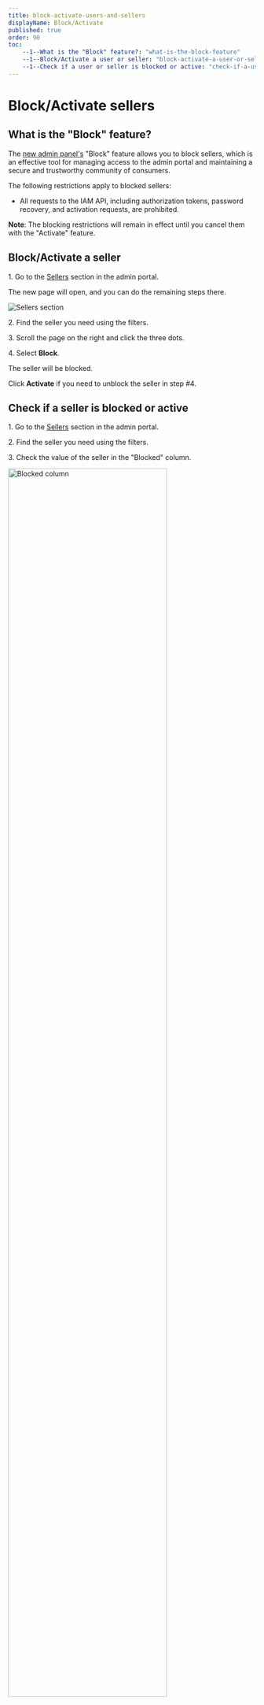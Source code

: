 ```yaml
---
title: block-activate-users-and-sellers
displayName: Block/Activate
published: true
order: 90
toc:
    --1--What is the "Block" feature?: "what-is-the-block-feature"
    --1--Block/Activate a user or seller: "block-activate-a-user-or-seller"
    --1--Check if a user or seller is blocked or active: "check-if-a-user-or-seller-is-blocked-or-active"
---
```

# Block/Activate sellers

## What is the "Block" feature?

The <a href="https://admin.gcore.top" target="_blank">new admin panel's</a> "Block" feature allows you to block sellers, which is an effective tool for managing access to the admin portal and maintaining a secure and trustworthy community of consumers.

The following restrictions apply to blocked sellers:

- All requests to the IAM API, including authorization tokens, password recovery, and activation requests, are prohibited.

**Note**: The blocking restrictions will remain in effect until you cancel them with the "Activate" feature.

## Block/Activate a seller

1\. Go to the <a href="https://admin.gcore.top/users/sellers" target="_blank">Sellers</a> section in the admin portal.

The new page will open, and you can do the remaining steps there.

<img src="https://assets.gcore.pro/docs/reseller-support/manuals/block-activate-users-and-sellers/block-user-10.png" alt="Sellers section">

2\. Find the seller you need using the filters.

3\. Scroll the page on the right and click the three dots.

4\. Select **Block**.

The seller will be blocked.

Click **Activate** if you need to unblock the seller in step #4.

## Check if a seller is blocked or active

1\. Go to the <a href="https://admin.gcore.top/users/sellers" target="_blank">Sellers</a> section in the admin portal.

2\. Find the seller you need using the filters.

3\. Check the value of the seller in the "Blocked" column.

<img src="https://assets.gcore.pro/docs/reseller-support/manuals/block-activate-users-and-sellers/blocked-status-20.png" alt="Blocked column" width="80%">

- If the status is "true", the user is blocked and cannot access the account and services.
- If the status is "false", the user is active and has access to the account and services.
